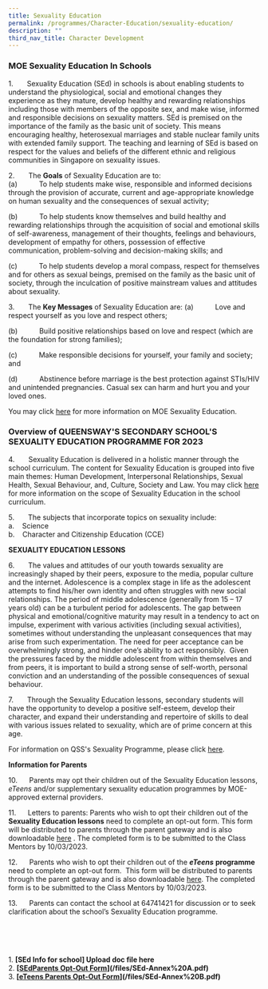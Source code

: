 ```yaml
---
title: Sexuality Education
permalink: /programmes/Character-Education/sexuality-education/
description: ""
third_nav_title: Character Development
---
```

### MOE Sexuality Education In Schools

1.       Sexuality Education (SEd) in schools is about enabling students to understand the physiological, social and emotional changes they experience as they mature, develop healthy and rewarding relationships including those with members of the opposite sex, and make wise, informed and responsible decisions on sexuality matters. SEd is premised on the importance of the family as the basic unit of society. This means encouraging healthy, heterosexual marriages and stable nuclear family units with extended family support. The teaching and learning of SEd is based on respect for the values and beliefs of the different ethnic and religious communities in Singapore on sexuality issues.

2.       The **Goals** of Sexuality Education are to:<br>
(a)           To help students make wise, responsible and informed decisions through the provision of accurate, current and age-appropriate knowledge on human sexuality and the consequences of sexual activity;

(b)           To help students know themselves and build healthy and rewarding relationships through the acquisition of social and emotional skills of self-awareness, management of their thoughts, feelings and behaviours, development of empathy for others, possession of effective communication, problem-solving and decision-making skills; and

(c)           To help students develop a moral compass, respect for themselves and for others as sexual beings, premised on the family as the basic unit of society, through the inculcation of positive mainstream values and attitudes about sexuality.

3.       The **Key Messages** of Sexuality Education are:
(a)           Love and respect yourself as you love and respect others;

(b)           Build positive relationships based on love and respect (which are the foundation for strong families);

(c)           Make responsible decisions for yourself, your family and society; and

(d)           Abstinence before marriage is the best protection against STIs/HIV and unintended pregnancies. Casual sex can harm and hurt you and your loved ones.

You may click [here](https://go.gov.sg/moe-sexuality-education) for more information on MOE Sexuality Education.

### Overview of QUEENSWAY'S SECONDARY SCHOOL'S SEXUALITY EDUCATION PROGRAMME FOR 2023

4.       Sexuality Education is delivered in a holistic manner through the school curriculum. The content for Sexuality Education is grouped into five main themes: Human Development, Interpersonal Relationships, Sexual Health, Sexual Behaviour, and, Culture, Society and Law. You may click [here](https://go.gov.sg/moe-sexuality-education-scope) for more information on the scope of Sexuality Education in the school curriculum.

5.       The subjects that incorporate topics on sexuality include:<br>
a.    Science<br>
b.    Character and Citizenship Education (CCE)

**SEXUALITY EDUCATION LESSONS**

6.       The values and attitudes of our youth towards sexuality are increasingly shaped by their peers, exposure to the media, popular culture and the internet. Adolescence is a complex stage in life as the adolescent attempts to find his/her own identity and often struggles with new social relationships. The period of middle adolescence (generally from 15 – 17 years old) can be a turbulent period for adolescents. The gap between physical and emotional/cognitive maturity may result in a tendency to act on impulse, experiment with various activities (including sexual activities), sometimes without understanding the unpleasant consequences that may arise from such experimentation. The need for peer acceptance can be overwhelmingly strong, and hinder one’s ability to act responsibly.  Given the pressures faced by the middle adolescent from within themselves and from peers, it is important to build a strong sense of self-worth, personal conviction and an understanding of the possible consequences of sexual behaviour.

7.       Through the Sexuality Education lessons, secondary students will have the opportunity to develop a positive self-esteem, develop their character, and expand their understanding and repertoire of skills to deal with various issues related to sexuality, which are of prime concern at this age.

For information on QSS's Sexuality Programme, please click [here](/files/2023%20Info%20on%20SEd%20for%20schs%20website%20QSS.pdf). 
<br>

**Information for Parents**

10.      Parents may opt their children out of the Sexuality Education lessons, _eTeens_ and/or supplementary sexuality education programmes by MOE-approved external providers.

11.      Letters to parents: Parents who wish to opt their children out of the **Sexuality Education lessons** need to complete an opt-out form. This form will be distributed to parents through the parent gateway and is also downloadable [here](/files/Sexuality%20Opt%20Out%20Form.pdf) . The completed form is to be submitted to the Class Mentors by 10/03/2023.

12.      Parents who wish to opt their children out of the **_eTeens_** **programme** need to complete an opt-out form.  This form will be distributed to parents through the parent gateway and is also downloadable [here](/files/Eteen%20opt%20out%20form.pdf). The completed form is to be submitted to the Class Mentors by 10/03/2023.

13.      Parents can contact the school at 64741421 for discussion or to seek clarification about the school’s Sexuality Education programme.








<br>
<br>
<br>



  

1\.  **[SEd Info for school] Upload doc file here**<br>
2.  **[[SEdParents Opt-Out Form](https://drive.google.com/file/d/10MkedLktgm7nH1JMlOylu85CrMs_8dAz/view?usp=share_link)](/files/SEd-Annex%20A.pdf)** <br>
3.  **[[eTeens Parents Opt-Out Form](https://drive.google.com/file/d/1jiSkoLfpikErq_HUL0n92lk6DNBBdjdH/view?usp=share_link)](/files/SEd-Annex%20B.pdf)**
